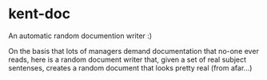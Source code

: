 # kent-doc
An automatic random documention writer :)

On the basis that lots of managers demand documentation that no-one ever reads, here is a random document writer that, 
given a set of real subject sentenses, creates a random document that looks pretty real (from afar...)


